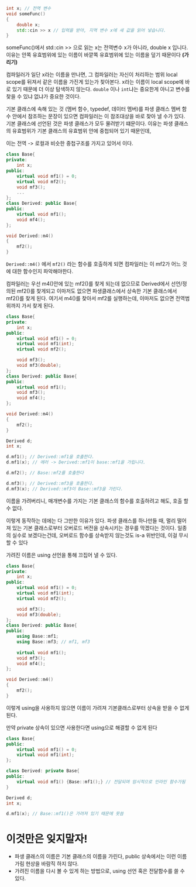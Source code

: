 
```c++
int x; // 전역 변수
void someFunc()
{
	double x;
	std::cin >> x // 입력을 받아, 지역 변수 x에 새 값을 읽어 넣습니다.
}

```

someFunc()에서 std::cin >> 으로 읽는 x는 전역변수 x가 아니라, double x 입니다.
이유는 안쪽 유효범위에 있는 이름이 바깥쪽 유효범위에 있는 이름을 덮기 때문이다 **(가리기)**

컴파일러가 일단 x라는 이름을 만나면, 그 컴파일러는 자신이 처리하는 범위 local scope를 뒤져서 같은 이름을 가진게 있는가 찾아본다.
x라는 이름이 local scope에 바로 있기 때문에 더 이상 탐색하지 않는다. `double` 이나 `int`냐는 중요한게 아니고 변수를 찾을 수 있냐 없냐가 중요한 것이다.

기본 클래스에 속해 있는 것 (멤버 함수, typedef, 데이터 멤버)를 파생 클래스 멤버 함수 안에서 참조하는 문장이 있으면 컴파일러는 이 참조대상을 바로 찾아 낼 수가 있다.
기본 클래스에 선언된 것은 파생 클래스가 모두 물려받기 떄문이다. 이유는 파생 클래스의 유효범위가 기본 클래스의 유효범위 안에 중첩되어 있기 때문인데,

이는 전역 -> 로컬과 비슷한 중첩구조를 가지고 있어서 이다.

```c++
class Base{
private:
	int x;
public:
	virtual void mf1() = 0;
	virtual void mf2();
	void mf3();
	...
};
class Derived: public Base{
public:
	virtual void mf1();
	void mf4();
};

void Derived::m4()
{
	mf2();
}
```

`Derived::m4()` 에서 `mf2()` 라는 함수를 호출하게 되면 컴파일러는 이 mf2가 어느 것에 대한 함수인지 파악해야한다.

컴파일러는 우선 m4()안에 있는 mf2()를 찾게 되는데 없으므로
Derived에서 선언/정의된 mf2()를 찾게되고 이마저도 없으면
파생클래스에서 상속한 기본 클래스에서 mf2()를 찾게 된다. 여기서 m4()를 찾아서 mf2를 실행하는데, 
이마저도 없으면 전역범위까지 가서 찾게 된다.

```c++
class Base{
private:
	int x;
public:
	virtual void mf1() = 0;
	virtual void mf1(int);
	virtual void mf2();

	void mf3();
	void mf3(double);
};
class Derived: public Base{
public:
	virtual void mf1();
	void mf3();
	void mf4();
};

void Derived::m4()
{
	mf2();
}

Derived d;
int x;

d.mf1(); // Derived::mf1을 호출한다.
d.mf1(x); // 에러 -> Derived::mf1이 base::mf1을 가립니다.

d.mf2(); // Base::mf2를 호출한다

d.mf3(); // Derived::mf3을 호출한다.
d.mf3(x); // Derived::mf3이 Base::mf3을 가린다.
```

이름을 가려버리니, 매개변수를 가지는 기본 클래스의 함수를 호출하려고 해도, 호출 할 수 없다.

이렇게 동작하는 데에는 다 그만한 이유가 있다. 
파생 클래스를 하나만들 때, 멀리 떨어져 있는 기본 클래스로부터 오버로드 버전을 상속시키는 경우를 막겠다는 것이다.
일종의 실수로 보겠다는건데, 오버로드 함수를 상속받지 않는것도 is-a 위반인데, 이걸 무시할 수 있다

가려진 이름은 using 선언을 통해 끄집어 낼 수 있다.
```c++
class Base{
private:
	int x;
public:
	virtual void mf1() = 0;
	virtual void mf1(int);
	virtual void mf2();

	void mf3();
	void mf3(double);
};
class Derived: public Base{
public:
	using Base::mf1;
	using Base::mf3; // mf1, mf3 
	
	virtual void mf1();
	void mf3();
	void mf4();
};

void Derived::m4()
{
	mf2();
}
```

이렇게 using을 사용하지 않으면 이름이 가려져 기본클래스로부터 상속을 받을 수 없게 된다.

만약 private 상속이 있으면 사용한다면 using으로 해결할 수 없게 된다

```c++
class Base{
public:
	virtual void mf1() = 0;
	virtual void mf1(int);
};

class Derived: private Base{
public:
	virtual void mf1() {Base::mf1();} // 전달되며 암시적으로 인라인 함수가됨
}

Derived d;
int x;

d.mf1(x); // Base::mf1()은 가려져 있기 때문에 못씀
```

#  이것만은 잊지말자!
- 파생 클래스의 이름은 기본 클래스의 이름을 가린다, public 상속에서는 이런 이름 가림 현상을 바람직 하지 않다.
- 가려진 이름을 다시 볼 수 있게 하는 방법으로, using 선언 혹은 전달함수를 쓸 수 있다.